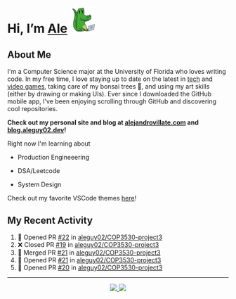 <!---
Credit to @wei and @AlexanderWangY for inspiration
--->

<p>
  <h1>
    Hi, I’m <a href="https://github.com/aleguy02">Ale</a>
    <img src="public/images/gator.png" width="60">
  </h1>
<p/>

<h2>About Me</h2>

I'm a Computer Science major at the University of Florida who loves writing code.
In my free time, I love staying up to date on the latest in <a href="https://techcrunch.com/" target="_blank">tech</a> 
and <a href="https://www.youtube.com/c/SkillUp" target="_blank">video games</a>, 
taking care of my bonsai trees 🌱, 
and using my art skills (either by drawing or making UIs).
Ever since I downloaded the GitHub mobile app, I’ve been enjoying scrolling through GitHub and discovering cool repositories.

**Check out my personal site and blog at [alejandrovillate.com](https://alejandrovillate.com) and [blog.aleguy02.dev](https://blog.aleguy02.dev)!**


Right now I'm learning about
- Production Engineeering
- DSA/Leetcode
- System Design

  <!--- TODO: add button to follow profile here --->

Check out my favorite VSCode themes <a href="https://github.com/aleguy02/aleguy02/tree/main/config-files/VS%20Code/themes">here</a>!

<h2>My Recent Activity</h2>

<!--START_SECTION:activity-->
1. 💪 Opened PR [#22](https://github.com/aleguy02/COP3530-project3/pull/22) in [aleguy02/COP3530-project3](https://github.com/aleguy02/COP3530-project3)
2. ❌ Closed PR [#19](https://github.com/aleguy02/COP3530-project3/pull/19) in [aleguy02/COP3530-project3](https://github.com/aleguy02/COP3530-project3)
3. 🎉 Merged PR [#21](https://github.com/aleguy02/COP3530-project3/pull/21) in [aleguy02/COP3530-project3](https://github.com/aleguy02/COP3530-project3)
4. 💪 Opened PR [#21](https://github.com/aleguy02/COP3530-project3/pull/21) in [aleguy02/COP3530-project3](https://github.com/aleguy02/COP3530-project3)
5. 💪 Opened PR [#20](https://github.com/aleguy02/COP3530-project3/pull/20) in [aleguy02/COP3530-project3](https://github.com/aleguy02/COP3530-project3)
<!--END_SECTION:activity-->


-----
<p align="center">
  <a href="https://github.com/aleguy02">
    <img src="https://img.shields.io/badge/github-@aleguy02-211F1F?logo=github&logoColor=white&style=flat-square" />
  </a>
  <a href="https://www.linkedin.com/in/alejandrovillate1/">
    <img src="https://img.shields.io/badge/linkedin-Alejandro_Villate-0072B1?logo=linkedin&style=flat-square" />
  </a>
</p>
